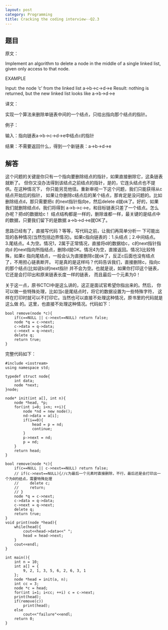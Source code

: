 ```yaml
---
layout: post
category: Programming
title: Cracking the coding interview--Q2.3
---
```


## 题目

原文：

Implement an algorithm to delete a node in the middle of a single 
linked list, given only access to that node.

EXAMPLE

Input: the node ‘c’ from the linked list a->b->c->d->e
Result: nothing is returned, but the new linked list looks like 
a->b->d->e

译文：

实现一个算法来删除单链表中间的一个结点，只给出指向那个结点的指针。

例子：

输入：指向链表a->b->c->d->e中结点c的指针

结果：不需要返回什么，得到一个新链表：a->b->d->e

## 解答

这个问题的关键是你只有一个指向要删除结点的指针，如果直接删除它，这条链表就断了。
但你又没办法得到该结点之前结点的指针，是的，它连头结点也不提供。在这种情况下，
你只能另觅他径。重新审视一下这个问题，我们只能获得从c结点开始后的指针，
如果让你删除c结点后的某个结点，那肯定是没问题的。比如删除结点d，那只需要把c
的next指针指向e，然后delete d就ok了。好的，如果我们就删除结点d，我们将得到
a->b->c->e，和目标链表只差了一个结点。怎么办呢？把d的数据给c！
结点结构都是一样的，删除谁都一样，最关键的是结点中的数据，只要我们留下的是数据
a->b->d->e就OK了。

思路已经有了，直接写代码？等等，写代码之前，让我们再简单分析一
下可能出现的各种情况(当然包括边界情况)。如果c指向链表的：1.头结点；2.中间结点。
3.尾结点。4.为空。情况1，2属于正常情况，直接将d的数据给c，c的next指针指向d
的next指向所指结点，删除d就OK。情况4为空，直接返回。情况3比较特殊，如果c
指向尾结点，一般会认为直接删除c就ok了，反正c后面也没有结点了，不用担心链表断开。
可是真的是这样吗？代码告诉我们，直接删除c，指向c的那个结点(比如说b)的next指针
并不会为空。也就是说，如果你打印这个链表，它还是会打印出和原来链表长度一样的链表，
而且最后一个元素为0！

关于这一点，原书CTCI中是这么讲的，这正是面试官希望你指出来的。然后，
你可以做一些特殊处理，比如当c是尾结点时，将它的数据设置为一些特殊字符，
这样在打印时就可以不打印它。当然也可以直接不处理这种情况，原书里的代码就是这么做
的。这里，也直接不处理这种情况。代码如下：

	bool remove(node *c){
	    if(c==NULL || c->next==NULL) return false;
	    node *q = c->next;
	    c->data = q->data;
	    c->next = q->next;
	    delete q;
	    return true;
	}

完整代码如下：

	#include <iostream>
	using namespace std;

	typedef struct node{
		int data;
		node *next;
	}node;

	node* init(int a[], int n){
	    node *head, *p;
	    for(int i=0; i<n; ++i){
			node *nd = new node();
			nd->data = a[i];
			if(i==0){
				head = p = nd;
				continue;
			}
			p->next = nd;
			p = nd;
	    }
	    return head;
	}

	bool remove(node *c){
	    if(c==NULL || c->next==NULL) return false;
	    // if(c->next==NULL){//c为最后一个元素时直接删除，不行，最后还是会打印出一个为0的结点，需要特殊处理
	    //     delete c;
	    //     return;
	    // }
	    node *q = c->next;
	    c->data = q->data;
	    c->next = q->next;
	    delete q;
	    return true;
	}
	void print(node *head){
	    while(head){
			cout<<head->data<<" ";
			head = head->next;
	    }
	    cout<<endl;
	}

	int main(){
	    int n = 10;
	    int a[] = {
			9, 2, 1, 3, 5, 6, 2, 6, 3, 1 
	    };
	    node *head = init(a, n);
	    int cc = 3;
	    node *c = head;
	    for(int i=1; i<cc; ++i) c = c->next;
	    print(head);
	    if(remove(c))
			print(head);
	    else
			cout<<"failure"<<endl;
	    return 0;
	}

